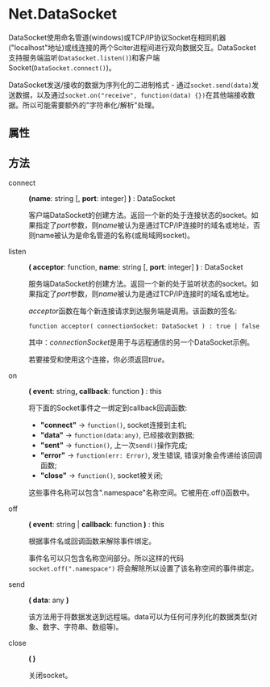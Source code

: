 # Net.DataSocket

<p>DataSocket使用命名管道(windows)或TCP/IP协议Socket在相同机器(&quot;localhost&quot;地址)或线连接的两个Sciter进程间进行双向数据交互。DataSocket支持服务端监听(<code>DataSocket.listen()</code>)和客户端Socket(<code>DataSocket.connect()</code>)。</p>
  <p>DataSocket发送/接收的数据为序列化的二进制格式 - 通过<code>socket.send(data)</code>发送数据，以及通过<code>socket.on(&quot;receive&quot;, function(data) {})</code>在其他端接收数据。所以可能需要额外的&quot;字符串化/解析&quot;处理。</p>
  <dl>
    <h2>属性</h2>
    <h2>方法</h2>
    <dt>connect</dt>
    <dd>
      <p><strong>(</strong><strong>name</strong>: string [, <b>port</b>: integer] <strong>)</strong> : DataSocket</p>
      <p>客户端DataSocket的创建方法。返回一个新的处于连接状态的socket。如果指定了<i>port</i>参数，则<i>name</i>被认为是通过TCP/IP连接时的域名或地址，否则name被认为是命名管道的名称(或局域网socket)。</p></dd>
    <dt>listen</dt>
    <dd>
      <p><strong>( acceptor</strong>: function, <strong>name</strong>: string [, <b>port</b>: integer] <strong>)</strong> : DataSocket</p>
      <p>服务端DataSocket的创建方法。返回一个新的处于监听状态的socket。如果指定了<i>port</i>参数，则<i>name</i>被认为是通过TCP/IP连接时的域名或地址。</p>
      <p><em>acceptor</em>函数在每个新连接请求到达服务端是调用。该函数的签名:</p>
      <pre><code>function acceptor( connectionSocket: DataSocket ) : true | false</code></pre>
      <p>其中：<em>connectionSocket</em>是用于与远程通信的另一个DataSocket示例。</p>
      <p>若要接受和使用这个连接，你必须返回<em>true</em>。</p></dd>
    <dt>on</dt>
    <dd>
      <p><strong>( event</strong>: string<strong>, callback</strong>: function<strong> )</strong> : this</p>
      <p>将下面的Socket事件之一绑定到callback回调函数:</p>
      <ul>
        <li><strong>&quot;connect&quot;</strong> -&gt; <code>function()</code>, socket连接到主机;</li>
        <li><strong>&quot;data&quot;</strong> -&gt; <code>function(data:any)</code>, 已经接收到数据;</li>
        <li><strong>&quot;sent&quot;</strong> -&gt; <code>function()</code>, 上一次<code>send()</code>操作完成;</li>
        <li><strong>&quot;error&quot;</strong> -&gt; <code>function(err: Error)</code>, 发生错误, 错误对象会传递给该回调函数;</li>
        <li><strong>&quot;close&quot;</strong> -&gt; <code>function()</code>, socket被关闭;</li></ul>
      <p>这些事件名称可以包含&quot;.namespace&quot;名称空间。它被用在.off()函数中。</p></dd>
    <dt>off</dt>
    <dd>
      <p><strong>( event</strong>: string | <strong>callback</strong>: function<strong> )</strong> : this</p>
      <p>根据事件名或回调函数来解除事件绑定。</p>
      <p>事件名可以只包含名称空间部分。所以这样的代码<code>socket.off(&quot;.namespace&quot;)</code> 将会解除所以设置了该名称空间的事件绑定。</p></dd>
    <dt>send</dt>
    <dd>
      <p><strong>( data</strong>: any <strong>)</strong></p>
      <p>该方法用于将数据发送到远程端。data可以为任何可序列化的数据类型(对象、数字、字符串、数组等)。</p></dd>
    <dt>close</dt>
    <dd>
      <p><strong>( )</strong></p>
      <p>关闭socket。</p></dd></dl>